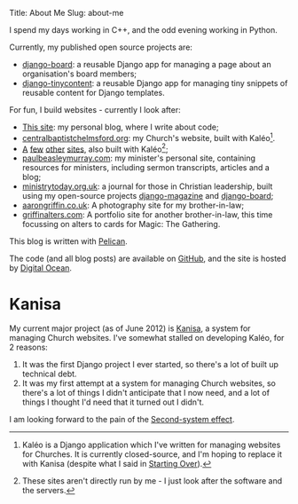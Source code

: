 Title: About Me
Slug: about-me

I spend my days working in C++, and the odd evening working in Python.

Currently, my published open source projects are:

* [django-board][django-board]: a reusable Django app for managing a
  page about an organisation's board members;
* [django-tinycontent][django-tinycontent]: a reusable Django app for
  managing tiny snippets of reusable content for Django templates.

For fun, I build websites - currently I look after:

 * [This site][dominicrodger]: my personal blog, where I write about code;
 * [centralbaptistchelmsford.org][cbc]: my Church's website, built with
   Kal&#233;o[^1].
 * [A][connected]
   [few][trinity]
   [other][moorside]
   [sites][hadath], also built with Kal&#233;o[^2];
 * [paulbeasleymurray.com][pbm]: my minister's personal site, containing
   resources for ministers, including sermon transcripts, articles and a blog;
 * [ministrytoday.org.uk][mt]: a journal for those in Christian leadership,
   built using my open-source projects [django-magazine][django-magazine] and
   [django-board][django-board];
 * [aarongriffin.co.uk][ajg]: A photography site for my brother-in-law;
 * [griffinalters.com][ga]: A portfolio site for another brother-in-law, this
   time focussing on alters to cards for Magic: The Gathering.

This blog is written with [Pelican][pelican].

The code (and all blog posts) are available on [GitHub][github-repo],
and the site is hosted by [Digital Ocean][digital-ocean].

# Kanisa

My current major project (as of June 2012) is [Kanisa][kanisa], a system for
managing Church websites. I've somewhat stalled on developing Kal&#233;o, for
2 reasons:

1. It was the first Django project I ever started, so there's a lot of built up
   technical debt.
2. It was my first attempt at a system for managing Church websites, so there's
   a lot of things I didn't anticipate that I now need, and a lot of things I
   thought I'd need that it turned out I didn't.

I am looking forward to the pain of the [Second-system effect][sse].

[^1]: Kal&#233;o is a Django application which I've written for
      managing websites for Churches. It is currently closed-source,
      and I'm hoping to replace it with Kanisa (despite what I said in
      [Starting Over](http://www.dominicrodger.com/starting-over.html)).
[^2]: These sites aren't directly run by me - I just look after the
      software and the servers.

[dominicrodger]: http://dominicrodger.com "My personal blog"
[cbc]: http://www.centralbaptistchelmsford.org "My Church - Central Baptist in the great city of Chelmsford"
[connected]: http://connectedministries.org.uk "A network of Churches in Bradford"
[trinity]: http://trinitychurchbradford.org.uk "Trinity Church, based in Bradford"
[moorside]: http://moorsidechurch.org.uk "Moorside Church, based in Bradford"
[hadath]: http://hadathbaptistchurch.org "Hadath Baptist Church, based in Lebanon"
[pbm]: http://www.paulbeasleymurray.com "My minister's site"
[mt]: http://www.ministrytoday.org.uk "A journal for those in Christian leadership, chaired by my minister"
[django-magazine]: https://github.com/dominicrodger/django-magazine "A system for managing magazines"
[django-board]: https://github.com/dominicrodger/django-board "A system for managing profile pages for boards of organisations"
[django-tinycontent]: https://github.com/dominicrodger/django-tinycontent "A system for managing tiny snippets of reusable content"
[ajg]: http://aarongriffin.co.uk "My brother-in-law's site - a photography portfolio"
[ga]: http://www.griffinalters.com "My brother-in-law's site - a portfolio of alters for Magic: The Gathering"
[pelican]: http://pelican.readthedocs.org/en/latest/ "Find out about Pelican"
[digital-ocean]: http://www.digitalocean.com/?refcode=9ecca08ed68a "Get hosting from Digital Ocean (and use my referral code)"
[github-repo]: https://github.com/dominicrodger/dominicrodger.com "Use the source, Luke!"
[kanisa]: https://github.com/dominicrodger/kanisa "View Kanisa on GitHub"
[sse]: http://en.wikipedia.org/wiki/Second-system_effect "Read about 'the tendency of small, elegant, and successful systems to have elephantine, feature-laden monstrosities as their successors' on Wikipedia"
